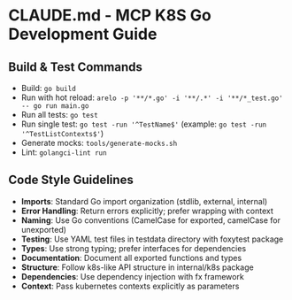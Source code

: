 # CLAUDE.md - MCP K8S Go Development Guide

## Build & Test Commands
- Build: `go build`
- Run with hot reload: `arelo -p '**/*.go' -i '**/.*' -i '**/*_test.go' -- go run main.go`
- Run all tests: `go test`
- Run single test: `go test -run '^TestName$'` (example: `go test -run '^TestListContexts$'`)
- Generate mocks: `tools/generate-mocks.sh`
- Lint: `golangci-lint run`

## Code Style Guidelines
- **Imports**: Standard Go import organization (stdlib, external, internal)
- **Error Handling**: Return errors explicitly; prefer wrapping with context
- **Naming**: Use Go conventions (CamelCase for exported, camelCase for unexported)
- **Testing**: Use YAML test files in testdata directory with foxytest package
- **Types**: Use strong typing; prefer interfaces for dependencies
- **Documentation**: Document all exported functions and types
- **Structure**: Follow k8s-like API structure in internal/k8s package
- **Dependencies**: Use dependency injection with fx framework
- **Context**: Pass kubernetes contexts explicitly as parameters